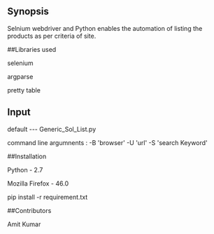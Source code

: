 
## Synopsis

Selnium webdriver and Python enables the automation of listing the products as per criteria of site.

##Libraries used

selenium

argparse 

pretty table

## Input

default --- Generic_Sol_List.py 

command line argumnents : -B 'browser'  -U 'url'  -S 'search Keyword'

##Installation

Python - 2.7

Mozilla Firefox - 46.0

pip install -r requirement.txt

##Contributors

Amit Kumar	



